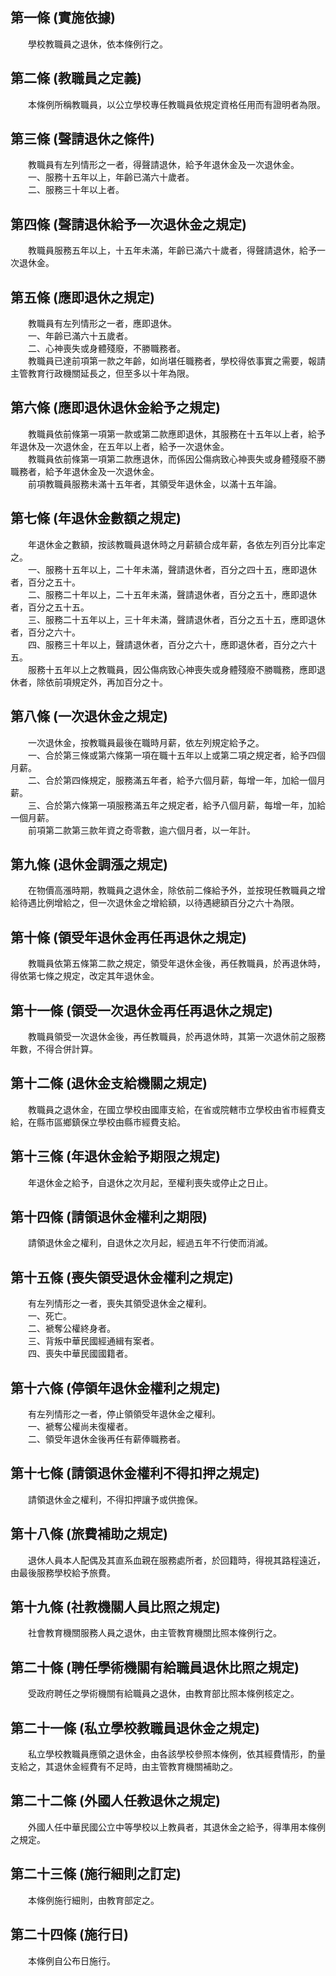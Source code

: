 第一條 (實施依據)
-----------------
　　學校教職員之退休，依本條例行之。  


第二條 (教職員之定義)
---------------------
　　本條例所稱教職員，以公立學校專任教職員依規定資格任用而有證明者為限。  


第三條 (聲請退休之條件)
-----------------------
　　教職員有左列情形之一者，得聲請退休，給予年退休金及一次退休金。  
　　一、服務十五年以上，年齡已滿六十歲者。  
　　二、服務三十年以上者。  


第四條 (聲請退休給予一次退休金之規定)
-------------------------------------
　　教職員服務五年以上，十五年未滿，年齡已滿六十歲者，得聲請退休，給予一次退休金。  


第五條 (應即退休之規定)
-----------------------
　　教職員有左列情形之一者，應即退休。  
　　一、年齡已滿六十五歲者。  
　　二、心神喪失或身體殘廢，不勝職務者。  
　　教職員已達前項第一款之年齡，如尚堪任職務者，學校得依事實之需要，報請主管教育行政機關延長之，但至多以十年為限。  


第六條 (應即退休退休金給予之規定)
---------------------------------
　　教職員依前條第一項第一款或第二款應即退休，其服務在十五年以上者，給予年退休及一次退休金，在五年以上者，給予一次退休金。  
　　教職員依前條第一項第二款應退休，而係因公傷病致心神喪失或身體殘廢不勝職務者，給予年退休金及一次退休金。  
　　前項教職員服務未滿十五年者，其領受年退休金，以滿十五年論。  


第七條 (年退休金數額之規定)
---------------------------
　　年退休金之數額，按該教職員退休時之月薪額合成年薪，各依左列百分比率定之。  
　　一、服務十五年以上，二十年未滿，聲請退休者，百分之四十五，應即退休者，百分之五十。  
　　二、服務二十年以上，二十五年未滿，聲請退休者，百分之五十，應即退休者，百分之五十五。  
　　三、服務二十五年以上，三十年未滿，聲請退休者，百分之五十五，應即退休者，百分之六十。  
　　四、服務三十年以上，聲請退休者，百分之六十，應即退休者，百分之六十五。  
　　服務十五年以上之教職員，因公傷病致心神喪失或身體殘廢不勝職務，應即退休者，除依前項規定外，再加百分之十。  


第八條 (一次退休金之規定)
-------------------------
　　一次退休金，按教職員最後在職時月薪，依左列規定給予之。  
　　一、合於第三條或第六條第一項在職十五年以上或第二項之規定者，給予四個月薪。  
　　二、合於第四條規定，服務滿五年者，給予六個月薪，每增一年，加給一個月薪。  
　　三、合於第六條第一項服務滿五年之規定者，給予八個月薪，每增一年，加給一個月薪。  
　　前項第二款第三款年資之奇零數，逾六個月者，以一年計。  


第九條 (退休金調漲之規定)
-------------------------
　　在物價高漲時期，教職員之退休金，除依前二條給予外，並按現任教職員之增給待遇比例增給之，但一次退休金之增給額，以待遇總額百分之六十為限。  


第十條 (領受年退休金再任再退休之規定)
-------------------------------------
　　教職員依第五條第二款之規定，領受年退休金後，再任教職員，於再退休時，得依第七條之規定，改定其年退休金。  


第十一條 (領受一次退休金再任再退休之規定)
-----------------------------------------
　　教職員領受一次退休金後，再任教職員，於再退休時，其第一次退休前之服務年數，不得合併計算。  


第十二條 (退休金支給機關之規定)
-------------------------------
　　教職員之退休金，在國立學校由國庫支給，在省或院轄市立學校由省市經費支給，在縣市區鄉鎮保立學校由縣市經費支給。  


第十三條 (年退休金給予期限之規定)
---------------------------------
　　年退休金之給予，自退休之次月起，至權利喪失或停止之日止。  


第十四條 (請領退休金權利之期限)
-------------------------------
　　請領退休金之權利，自退休之次月起，經過五年不行使而消滅。  


第十五條 (喪失領受退休金權利之規定)
-----------------------------------
　　有左列情形之一者，喪失其領受退休金之權利。  
　　一、死亡。  
　　二、褫奪公權終身者。  
　　三、背叛中華民國經通緝有案者。  
　　四、喪失中華民國國籍者。  


第十六條 (停領年退休金權利之規定)
---------------------------------
　　有左列情形之一者，停止領領受年退休金之權利。  
　　一、褫奪公權尚未復權者。  
　　二、領受年退休金後再任有薪俸職務者。  


第十七條 (請領退休金權利不得扣押之規定)
---------------------------------------
　　請領退休金之權利，不得扣押讓予或供擔保。  


第十八條 (旅費補助之規定)
-------------------------
　　退休人員本人配偶及其直系血親在服務處所者，於回籍時，得視其路程遠近，由最後服務學校給予旅費。  


第十九條 (社教機關人員比照之規定)
---------------------------------
　　社會教育機關服務人員之退休，由主管教育機關比照本條例行之。  


第二十條 (聘任學術機關有給職員退休比照之規定)
---------------------------------------------
　　受政府聘任之學術機關有給職員之退休，由教育部比照本條例核定之。  


第二十一條 (私立學校教職員退休金之規定)
---------------------------------------
　　私立學校教職員應領之退休金，由各該學校參照本條例，依其經費情形，酌量支給之，其退休金經費有不足時，由主管教育機關補助之。  


第二十二條 (外國人任教退休之規定)
---------------------------------
　　外國人任中華民國公立中等學校以上教員者，其退休金之給予，得準用本條例之規定。  


第二十三條 (施行細則之訂定)
---------------------------
　　本條例施行細則，由教育部定之。  


第二十四條 (施行日)
-------------------
　　本條例自公布日施行。